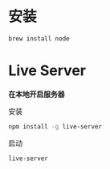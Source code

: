 # 安装

```shell
brew install node
```



# Live Server

**在本地开启服务器**

安装

```bash
npm install -g live-server
```

启动

```bash
live-server
```

